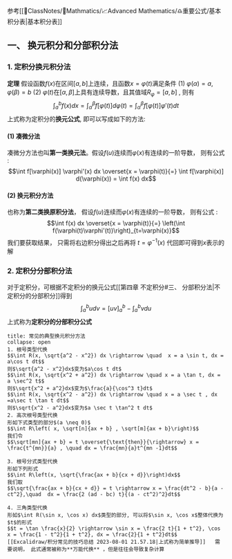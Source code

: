 参考[[📘ClassNotes/📐Mathmatics/📈Advanced Mathematics/♎重要公式/基本积分表|基本积分表]]
## 一、 换元积分和分部积分法
### 1. 定积分换元积分法
**定理**
假设函数$f(x)$在区间$[a,b]$上连续，且函数$x =\varphi(t)$满足条件
(1) $\varphi(\alpha) =a, \varphi(\beta) = b$
(2) $\varphi(t)$在$[\alpha, \beta]$上具有连续导数，且其值域$R_\varphi=[a,b]$ ,  则有
$$\int^{b}_{a} f(x)dx =\int^{\beta}_{\alpha}f[\varphi(t)] d\varphi(t)=\int^{\beta}_{\alpha} f[\varphi(t)]\varphi'(t)dt$$
上式称为定积分的**换元公式**, 即可以写成如下的方法:
#### (1) 凑微分法
凑微分方法也叫**第一类换元法**。假设$f(u)$连续而$\varphi(x)$有连续的一阶导数， 则有公式 :
$$\int f[\varphi(x)] \varphi'(x) dx \overset{x = \varphi(t)}{=} \int f[\varphi(x)] d(\varphi(x)) = \int f(x) dx$$
#### (2) 换元积分方法
也称为**第二类换原积分法**， 假设$f(u)$连续而$\varphi(x)$有连续的一阶导数， 则有公式 :
$$\int f(x) dx \overset{x = \varphi(t)}{=} \left(\int f(\varphi(t)\varphi'(t))\right)_{t=\varphi(x)}$$
我们要获取结果， 只需将右边积分得出之后再将 $t = \varphi^{-1}(x)$ 代回即可得到$x$表示的解

### 2. 定积分分部积分法
对于定积分，可根据不定积分的换元公式[[第四章 不定积分#三、 分部积分法|不定积分的分部积分]]得到
$$\int^{b}_{a} udv = [uv]^{b}_{a} - \int^{b}_{a}v du$$
上式称为**定积分的分部积分公式**

`````ad-note
title: 常见的典型换元积分方法
collapse: open
1. 根号类型代换
$$\int R(x, \sqrt{a^2 - x^2}) dx \rightarrow \quad  x = a \sin t, dx = a\cos t dt$$
则$\sqrt{a^2 - x^2}dx$变为$a\cos t dt$
$$\int R(x, \sqrt{x^2 + a^2}) dx \rightarrow \quad x = a \tan t, dx = a \sec^2 t$$
则$\sqrt{x^2 + a^2}dx$变为$\frac{a}{\cos^3 t}dt$
$$\int R(x, \sqrt{x^2 - a^2}) dx \rightarrow \quad x = a \sec t , dx =a\sec t \tan t dt$$
则$\sqrt{x^2 - a^2}dx$变为$a \sec t \tan^2 t dt$
2. 高次根号类型代换
形如下式类型的部分$(a \neq 0)$
$$\int R\left( x, \sqrt[n]{ax + b} , \sqrt[m]{ax + b}\right)$$
我们令
$$\sqrt[mn]{ax + b} = t \overset{\text{then}}{\rightarrow} x = \frac{t^{mn}}{a} , \quad dx = \frac{mn}{a}t^{mn -1}dt$$

3. 根号分式类型代换
形如下列形式
$$\int R\left(x, \sqrt{\frac{ax + b}{cx + d}}\right)dx$$
我们取
$$\sqrt{\frac{ax + b}{cx + d}} = t \rightarrow x = \frac{dt^2 - b}{a - ct^2},\quad  dx = \frac{2 (ad - bc) t}{(a - ct^2)^2}dt$$

4. 三角类型代换
形如$\int R(\sin x, \cos x) dx$类型的部分, 可以将$\sin x, \cos x$整体代换为$t$的形式
$$t = \tan \frac{x}{2} \rightarrow \sin x = \frac{2 t}{1 + t^2}, \cos x = \frac{1 - t^2}{1 + t^2}, dx = \frac{2}{1 + t^2}dt$$
[[Excalidraw/积分常见的技巧总结 2023-08-01 21.57.18|上式称为简单推导]]   需要说明， 此式通常被称为**万能代换** ，但是往往会导致复杂计算
`````

